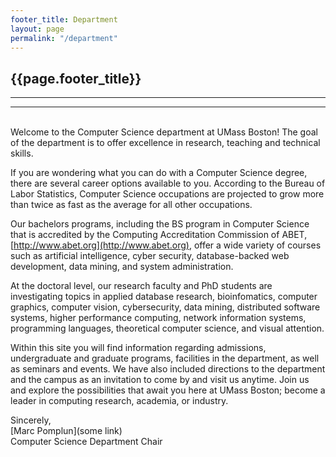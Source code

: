```yaml
---
footer_title: Department
layout: page
permalink: "/department"
---
```


## {{page.footer_title}}

---

---

\
Welcome to the Computer Science department at UMass Boston! The goal of the department is to offer excellence in research, teaching and technical skills.

If you are wondering what you can do with a Computer Science degree, there are several career options available to you. According to the Bureau of Labor Statistics, Computer Science occupations are projected to grow more than twice as fast as the average for all other occupations.

Our bachelors programs, including the BS program in Computer Science that is accredited by the Computing Accreditation Commission of ABET, [http://www.abet.org](http://www.abet.org), offer a wide variety of courses such as artificial intelligence, cyber security, database-backed web development, data mining, and system administration.

At the doctoral level, our research faculty and PhD students are investigating topics in applied database research, bioinfomatics, computer graphics, computer vision, cybersecurity, data mining, distributed software systems, higher performance computing, network information systems, programming languages, theoretical computer science, and visual attention.

Within this site you will find information regarding admissions, undergraduate and graduate programs, facilities in the department, as well as seminars and events. We have also included directions to the department and the campus as an invitation to come by and visit us anytime. Join us and explore the possibilities that await you here at UMass Boston; become a leader in computing research, academia, or industry.

Sincerely, \
[Marc Pomplun](some link) \
Computer Science Department Chair
